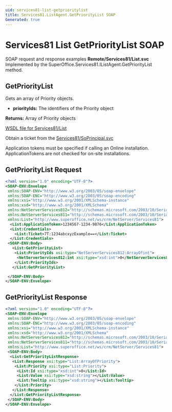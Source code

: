 ```yaml
---
uid: services81-list-getprioritylist
title: Services81.ListAgent.GetPriorityList SOAP
Generated: true
---
```


# Services81 List GetPriorityList SOAP

SOAP request and response examples **Remote/Services81/List.svc**
Implemented by the <see cref="M:SuperOffice.Services81.IListAgent.GetPriorityList">SuperOffice.Services81.IListAgent.GetPriorityList</see> method.

## GetPriorityList

Gets an array of Priority objects.

* **priorityIds:** The identifiers of the Priority object

**Returns:** Array of Priority objects


[WSDL file for Services81/List](../Services81-List.md)

Obtain a ticket from the [Services81/SoPrincipal.svc](../SoPrincipal/index.md)

Application tokens must be specified if calling an Online installation. ApplicationTokens are not checked for on-site installations.

## GetPriorityList Request

```xml
<?xml version="1.0" encoding="UTF-8"?>
<SOAP-ENV:Envelope
 xmlns:SOAP-ENV="http://www.w3.org/2003/05/soap-envelope"
 xmlns:SOAP-ENC="http://www.w3.org/2003/05/soap-encoding"
 xmlns:xsi="http://www.w3.org/2001/XMLSchema-instance"
 xmlns:xsd="http://www.w3.org/2001/XMLSchema"
 xmlns:NetServerServices812="http://schemas.microsoft.com/2003/10/Serialization/Arrays"
 xmlns:NetServerServices811="http://schemas.microsoft.com/2003/10/Serialization/"
 xmlns:List="http://www.superoffice.net/ws/crm/NetServer/Services81">
  <List:ApplicationToken>1234567-1234-9876</List:ApplicationToken>
  <List:Credentials>
    <List:Ticket>7T:1234abcxyzExample==</List:Ticket>
  </List:Credentials>
 <SOAP-ENV:Body>
   <List:GetPriorityList>
    <List:PriorityIds xsi:type="NetServerServices812:ArrayOfint">
     <NetServerServices812:int xsi:type="xsd:int">0</NetServerServices812:int>
    </List:PriorityIds>
   </List:GetPriorityList>

 </SOAP-ENV:Body>
</SOAP-ENV:Envelope>

```


## GetPriorityList Response

```xml
<?xml version="1.0" encoding="UTF-8"?>
<SOAP-ENV:Envelope
 xmlns:SOAP-ENV="http://www.w3.org/2003/05/soap-envelope"
 xmlns:SOAP-ENC="http://www.w3.org/2003/05/soap-encoding"
 xmlns:xsi="http://www.w3.org/2001/XMLSchema-instance"
 xmlns:xsd="http://www.w3.org/2001/XMLSchema"
 xmlns:NetServerServices812="http://schemas.microsoft.com/2003/10/Serialization/Arrays"
 xmlns:NetServerServices811="http://schemas.microsoft.com/2003/10/Serialization/"
 xmlns:List="http://www.superoffice.net/ws/crm/NetServer/Services81">
 <SOAP-ENV:Body>
  <List:GetPriorityListResponse>
   <List:Response xsi:type="List:ArrayOfPriority">
    <List:Priority xsi:type="List:Priority">
     <List:Id xsi:type="xsd:int">0</List:Id>
     <List:Value xsi:type="xsd:string"></List:Value>
     <List:Tooltip xsi:type="xsd:string"></List:Tooltip>
    </List:Priority>
   </List:Response>
  </List:GetPriorityListResponse>
 </SOAP-ENV:Body>
</SOAP-ENV:Envelope>

```

